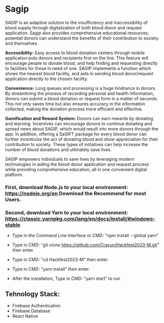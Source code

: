 # Sagip 

SAGIP is an adaptive solution to the insufficiency and inaccessibility of blood supply through digitalization of both blood donor and request application. Sagip also provides comprehensive educational resources, potential donors can understand the benefits of their contribution to society and themselves. 

**Accessibility:** Easy access to blood donation centers through mobile application puts donors and recipients first on the line. This feature will encourage people to donate blood, and help finding and requesting directly to facilities for those in need of one. SAGIP implements a function which shows the nearest blood facility, and aids in sending blood donor/request application directly to the chosen facility. 

**Convenience:** Long queues and processing is a huge hindrance in donors. By streamlining the process of recording personal and health information, donors can submit a blood donation or request form in a matter of seconds. This not only saves time but also ensures accuracy in the information collected, making the donation process more efficient and effective.

**Gamification and Reward System:** Donors can earn rewards by donating and learning. Incentives can encourage donors to continue donating and spread news about SAGIP, which would result into more donors through the app. In addition, offering a SaGIFT package for every blood donor can further incentivize the act of donating blood and show appreciation for their contribution to society. These types of initiatives can help increase the number of blood donations and ultimately save lives.

SAGIP empowers individuals to save lives by leveraging modern technologies in aiding the blood donor application and request process while providing comprehensive education, all in one convenient digital platform.

### First, download Node.js to your local environment: https://nodejs.org/en Download the Recommend for most Users.

### Second, download Yarn to your local environment: https://classic.yarnpkg.com/lang/en/docs/install/#windows-stable


- Type in the Command Line Interface or CMD: "npm install --global yarn"

* Type in CMD: "git clone https://github.com/Cravun/Hackfest2023-M.git" then enter.

+ Type in CMD: "cd Hackfest2023-M" then enter.

- Type in CMD: "yarn install" then enter.

* After the installation, Type in CMD: "yarn start" to run 

## Tehnology Stack: 
- Firebase Authentication
- Firebase Database
- React Native
